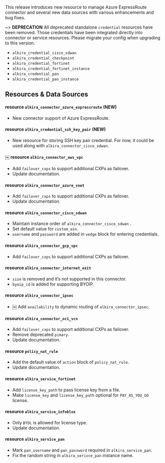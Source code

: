 This release introduces new resource to manage Azure ExpressRoute
connector and several new data sources with various enhancements and
bug fixes.

~> **DEPRECATION** All deprecated standalone `credential` resources
have been removed.  Those credentials have been integrated directly
into connector or service resources.  Please migrate your config when
upgrading to this version.
* `alkira_credential_cisco_sdwan`
* `alkira_credential_checkpoint`
* `alkira_credential_fortinet`
* `alkira_credential_fortinet_instance`
* `alkira_credential_pan`
* `alkira_credential_pan_instance`

## Resources & Data Sources

#### resource `alkira_connector_azure_expressroute` (**NEW**)

* New connector support of Azure ExpressRoute.

#### resource `alkira_credential_ssh_key_pair` (**NEW**)

* New resource for storing SSH key pair credential.  For now, it could
  be used along with `alkira_connector_cisco_sdwan`.

#### ￼ resource `alkira_connector_aws_vpc`

* Add `failover_cxps` to support additional CXPs as failover.
* Update documentation.

#### resource `alkira_connector_azure_vnet`

* Add `failover_cxps` to support additional CXPs as failover.
* Update documentation.

#### resource `alkira_connector_cisco_sdwan`

* Maintain instance order of `alkira_connector_cisco_sdwan` .
* Set default value for `custom_asn`.
* `username` and `password` are added in `vedge` block for entering credentials.

#### resource `alkira_connector_gcp_vpc`

* Add `failover_cxps` to support additional CXPs as failover.

#### resource `alkira_connector_internet_exit`

* `size` is removed and it’s not supported in this connector.
* `byoip_id` is added for supporting BYOIP.

#### resource `alkira_connector_ipsec`

* ￼ Add `availability` to dynamic routing of `alkira_connector_ipsec`.

#### resource `alkira_connector_oci_vcn`

* Add `failover_cxps` to support additional CXPs as failover.
* Remove deprecated `pimary`.
* Update documentation.

#### resource `policy_nat_rule`

* Add the default value of `action` block of `policy_nat_rule`.
* Update documentation.

#### resource `alkira_service_fortinet`

* Add `license_key_path` to pass license key from a  file.
* Make  `license_key` and `license_key_path` optional for `PAY_AS_YOU_GO` license.

#### resource `alkira_service_infoblox`

* Only `BYOL` is allowed for license type.
* Update documentation.

#### resource `alkira_service_pan`

* Mark `pan_username` and `pan_password` required in `alkira_service_pan`.
* Fix the random string in `alkira_serivce_pan` instance name.
